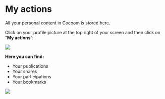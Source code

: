 # My actions

All your personal content in Cocoom is stored here.

Click on your profile picture at the top right of your screen and then click on “**My actions**”:

![](https://pws.cocoom.com/wp-content/uploads/2020/04/My-activity.png)


 **Here you can find:**

-  Your publications
-  Your shares
-  Your participations
-  Your bookmarks


![](https://pws.cocoom.com/wp-content/uploads/2020/04/Hnet.com-image.gif)

